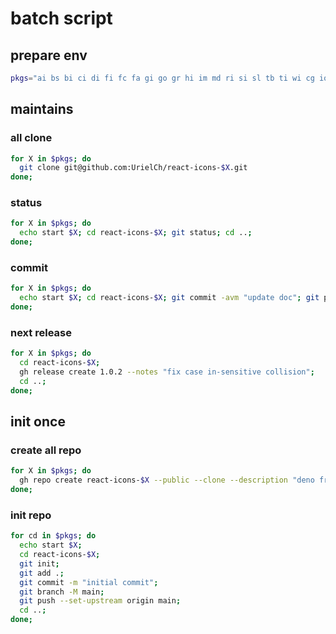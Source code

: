 # batch script

## prepare env

```bash
pkgs="ai bs bi ci di fi fc fa gi go gr hi im md ri si sl tb ti wi cg io hi2 io5 tfi vsc lu rx"
```

## maintains

### all clone

```bash
for X in $pkgs; do
  git clone git@github.com:UrielCh/react-icons-$X.git
done;
```

### status
```bash
for X in $pkgs; do
  echo start $X; cd react-icons-$X; git status; cd ..;
done;
```

### commit
```bash
for X in $pkgs; do
  echo start $X; cd react-icons-$X; git commit -avm "update doc"; git push; cd ..;
done;
```

### next release
```bash
for X in $pkgs; do
  cd react-icons-$X; 
  gh release create 1.0.2 --notes "fix case in-sensitive collision";
  cd ..;
done;
```

## init once

### create all repo
```bash
for X in $pkgs; do
  gh repo create react-icons-$X --public --clone --description "deno fresh react-icons for ai"  --disable-issues --disable-wiki
done;
```

### init repo
```bash
for cd in $pkgs; do
  echo start $X;
  cd react-icons-$X;
  git init;
  git add .;
  git commit -m "initial commit";
  git branch -M main;
  git push --set-upstream origin main;
  cd ..;
done;
```

